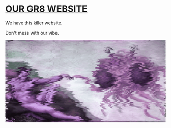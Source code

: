 # [OUR GR8 WEBSITE](http://ottersquad.github.io/)

We have this killer website.

Don't mess with our vibe.

![fsm](images/fsm.gif)
